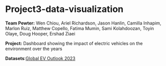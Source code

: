 # Project3-data-visualization
**Team Pewter:** Wen Chiou, Ariel Richardson, Jason Hanlin, Camilla Inhapim, Marlon Ruiz, Matthew Copello, Fatima Mumin, Sami Kolahdoozan, Toyin Olaye, Doug Hooper, Ershad Ziaei

**Project:** Dashboard showing the impact of electric vehicles on the environment over the years

**Datasets**:[Global EV Outlook 2023](https://www.iea.org/data-and-statistics/data-product/global-ev-outlook-2023)
